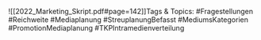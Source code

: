 
![[2022_Marketing_Skript.pdf#page=142]]Tags & Topics:
   #Fragestellungen
   #Reichweite
   #Mediaplanung
   #StreuplanungBefasst
   #MediumsKategorien
   #PromotionMediaplanung
   #TKPIntramedienverteilung